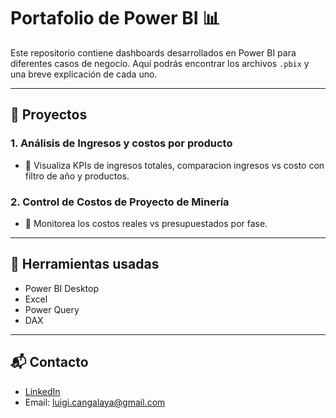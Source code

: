 # Portafolio de Power BI 📊

Este repositorio contiene dashboards desarrollados en Power BI para diferentes casos de negocio. Aquí podrás encontrar los archivos `.pbix` y una breve explicación de cada uno.

---

## 📁 Proyectos

### 1. Análisis de Ingresos y costos por producto 
- 🔹 Visualiza KPIs de ingresos totales, comparacion ingresos vs costo con filtro de año y productos.


### 2. Control de Costos de Proyecto de Minería
- 🔹 Monitorea los costos reales vs presupuestados por fase.


---

## 🧠 Herramientas usadas
- Power BI Desktop
- Excel
- Power Query
- DAX

---

## 📬 Contacto
- [LinkedIn](www.linkedin.com/in/luigi-cangalaya-17641774)
- Email: luigi.cangalaya@gmail.com
